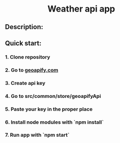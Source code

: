 <h1 align="center">Weather api app</h1>
<h2>Description:</h2>
<p></p>
<h2>Quick start:</h2>
<h3>1. Clone repository</h3>
<h3>2. Go to <a href="https://myprojects.geoapify.com/">geoapify.com</a></h3>
<h3>3. Create api key</h3>
<h3>4. Go to src/common/store/geoapifyApi</h3>
<h3>5. Paste your key in the proper place</h3>
<h3>6. Install node modules with `npm install`</h3>
<h3>7. Run app with `npm start`</h3>
